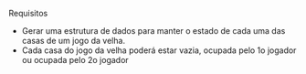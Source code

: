 Requisitos
* Gerar uma estrutura de dados para manter o
estado de cada uma das casas de um jogo da
velha.
* Cada casa do jogo da velha poderá estar
vazia, ocupada pelo 1o jogador ou ocupada
pelo 2o jogador
